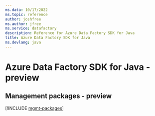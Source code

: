 ```yaml
---
ms.data: 10/17/2022
ms.topic: reference
author: joshfree
ms.author: jfree
ms.service: datafactory
description: Reference for Azure Data Factory SDK for Java
title: Azure Data Factory SDK for Java
ms.devlang: java
---
```

# Azure Data Factory SDK for Java - preview

## Management packages - preview
[!INCLUDE [mgmt-packages](data-factory-mgmt-index.md)]
